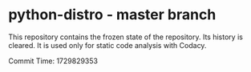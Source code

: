 # python-distro - master branch

This repository contains the frozen state of the repository.
Its history is cleared. It is used only for static code
analysis with Codacy.

Commit Time: 1729829353